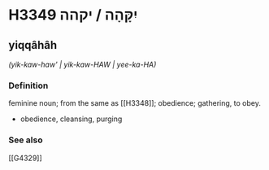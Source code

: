 # H3349 יִקָּהָה / יקהה

## yiqqâhâh

_(yik-kaw-haw' | yik-kaw-HAW | yee-ka-HA)_

### Definition

feminine noun; from the same as [[H3348]]; obedience; gathering, to obey.

- obedience, cleansing, purging
### See also

[[G4329]]

